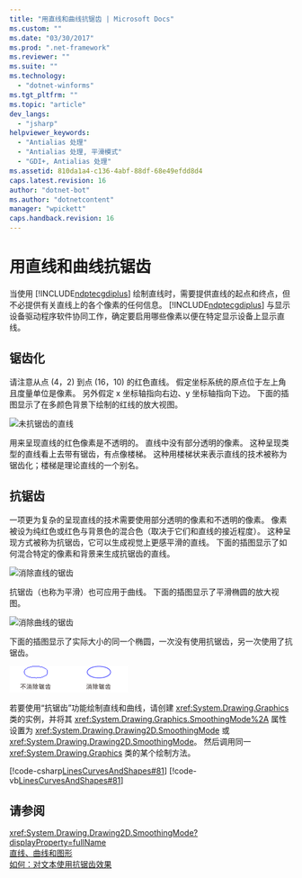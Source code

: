 ```yaml
---
title: "用直线和曲线抗锯齿 | Microsoft Docs"
ms.custom: ""
ms.date: "03/30/2017"
ms.prod: ".net-framework"
ms.reviewer: ""
ms.suite: ""
ms.technology: 
  - "dotnet-winforms"
ms.tgt_pltfrm: ""
ms.topic: "article"
dev_langs: 
  - "jsharp"
helpviewer_keywords: 
  - "Antialias 处理"
  - "Antialias 处理, 平滑模式"
  - "GDI+, Antialias 处理"
ms.assetid: 810da1a4-c136-4abf-88df-68e49efdd8d4
caps.latest.revision: 16
author: "dotnet-bot"
ms.author: "dotnetcontent"
manager: "wpickett"
caps.handback.revision: 16
---
```

# 用直线和曲线抗锯齿
当使用 [!INCLUDE[ndptecgdiplus](../../../../includes/ndptecgdiplus-md.md)] 绘制直线时，需要提供直线的起点和终点，但不必提供有关直线上的各个像素的任何信息。  [!INCLUDE[ndptecgdiplus](../../../../includes/ndptecgdiplus-md.md)] 与显示设备驱动程序软件协同工作，确定要启用哪些像素以便在特定显示设备上显示直线。  
  
## 锯齿化  
 请注意从点 \(4，2\) 到点 \(16，10\) 的红色直线。  假定坐标系统的原点位于左上角且度量单位是像素。  另外假定 x 坐标轴指向右边、y 坐标轴指向下边。  下面的插图显示了在多颜色背景下绘制的红线的放大视图。  
  
 ![未抗锯齿的直线](../../../../docs/framework/winforms/advanced/media/aboutgdip02-art33.png "AboutGdip02\_Art33")  
  
 用来呈现直线的红色像素是不透明的。  直线中没有部分透明的像素。  这种呈现类型的直线看上去带有锯齿，有点像楼梯。  这种用楼梯状来表示直线的技术被称为锯齿化；楼梯是理论直线的一个别名。  
  
## 抗锯齿  
 一项更为复杂的呈现直线的技术需要使用部分透明的像素和不透明的像素。  像素被设为纯红色或红色与背景色的混合色（取决于它们和直线的接近程度）。  这种呈现方式被称为抗锯齿，它可以生成视觉上更感平滑的直线。  下面的插图显示了如何混合特定的像素和背景来生成抗锯齿的直线。  
  
 ![消除直线的锯齿](../../../../docs/framework/winforms/advanced/media/aboutgdip02-art34.png "AboutGdip02\_Art34")  
  
 抗锯齿（也称为平滑）也可应用于曲线。  下面的插图显示了平滑椭圆的放大视图。  
  
 ![消除曲线的锯齿](../../../../docs/framework/winforms/advanced/media/aboutgdip02-art35.png "AboutGdip02\_Art35")  
  
 下面的插图显示了实际大小的同一个椭圆，一次没有使用抗锯齿，另一次使用了抗锯齿。  
  
 ![抗锯齿示例](../../../../docs/framework/winforms/advanced/media/aboutgdip02-art36.gif "AboutGdip02\_Art36")  
  
 若要使用“抗锯齿”功能绘制直线和曲线，请创建 <xref:System.Drawing.Graphics> 类的实例，并将其 <xref:System.Drawing.Graphics.SmoothingMode%2A> 属性设置为 <xref:System.Drawing.Drawing2D.SmoothingMode> 或 <xref:System.Drawing.Drawing2D.SmoothingMode>。  然后调用同一 <xref:System.Drawing.Graphics> 类的某个绘制方法。  
  
 [!code-csharp[LinesCurvesAndShapes#81](../../../../samples/snippets/csharp/VS_Snippets_Winforms/LinesCurvesAndShapes/CS/Class1.cs#81)]
 [!code-vb[LinesCurvesAndShapes#81](../../../../samples/snippets/visualbasic/VS_Snippets_Winforms/LinesCurvesAndShapes/VB/Class1.vb#81)]  
  
## 请参阅  
 <xref:System.Drawing.Drawing2D.SmoothingMode?displayProperty=fullName>   
 [直线、曲线和图形](../../../../docs/framework/winforms/advanced/lines-curves-and-shapes.md)   
 [如何：对文本使用抗锯齿效果](../../../../docs/framework/winforms/advanced/how-to-use-antialiasing-with-text.md)